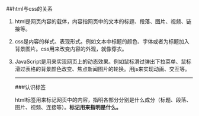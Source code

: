 ##html与css的关系

1. html是网页内容的载体，内容指网页中的文本的标题、段落、图片、视频、链接等。

2. css是内容的样式、表现形式。例如文本中标题的颜色、字体或者为标题加入背景图片。css用来改变内容的外观，就像穿衣。

3. JavaScript是用来实现网页上的动态效果。例如鼠标滑过弹出下拉菜单、鼠标滑过表格的背景颜色改变、焦点新闻图片的轮换。用js来实现动画、交互等。

   ------

   ###认识标签

   html标签用来标记网页中的内容，指明各部分分别是什么成分（标题、段落、图片、视频、连接等）。**标记用来指明是什么。**

   ​